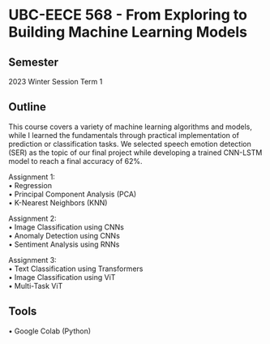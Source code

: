 # UBC-EECE 568 - From Exploring to Building Machine Learning Models

## Semester
2023 Winter Session Term 1

## Outline
This course covers a variety of machine learning algorithms and models, while I learned the fundamentals through practical implementation of prediction or classification tasks. We selected speech emotion detection (SER) as the topic of our final project while developing a trained CNN-LSTM model to reach a final accuracy of 62%.

Assignment 1: <br />
• Regression <br />
• Principal Component Analysis (PCA) <br />
• K-Nearest Neighbors (KNN) <br />

Assignment 2: <br />
• Image Classification using CNNs <br />
• Anomaly Detection using CNNs <br />
• Sentiment Analysis using RNNs <br />

Assignment 3: <br />
• Text Classification using Transformers <br />
• Image Classification using ViT <br />
• Multi-Task ViT <br />

## Tools
• Google Colab (Python)
